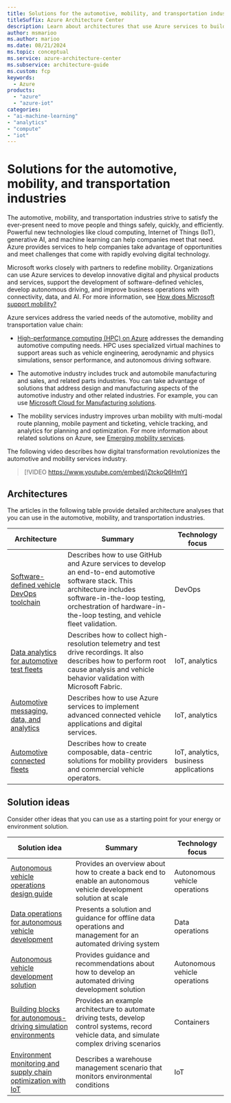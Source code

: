 ```yaml
---
title: Solutions for the automotive, mobility, and transportation industries
titleSuffix: Azure Architecture Center
description: Learn about architectures that use Azure services to build efficient and scalable solutions in the automotive, mobility, and transportation industries.
author: msmarioo
ms.author: marioo
ms.date: 08/21/2024
ms.topic: conceptual
ms.service: azure-architecture-center
ms.subservice: architecture-guide
ms.custom: fcp 
keywords:
  - Azure
products:
  - "azure"
  - "azure-iot"
categories:
- "ai-machine-learning"
- "analytics"
- "compute"
- "iot"
---
```


# Solutions for the automotive, mobility, and transportation industries

The automotive, mobility, and transportation industries strive to satisfy the ever-present need to move people and things safely, quickly, and efficiently. Powerful new technologies like cloud computing, Internet of Things (IoT), generative AI, and machine learning can help companies meet that need. Azure provides services to help companies take advantage of opportunities and meet challenges that come with rapidly evolving digital technology.

Microsoft works closely with partners to redefine mobility. Organizations can use Azure services to develop innovative digital and physical products and services, support the development of software-defined vehicles, develop autonomous driving, and improve business operations with connectivity, data, and AI. For more information, see [How does Microsoft support mobility?](/industry/mobility/overview)

Azure services address the varied needs of the automotive, mobility and transportation value chain:

* [High-performance computing (HPC) on Azure](https://azure.microsoft.com/solutions/high-performance-computing) addresses the demanding automotive computing needs. HPC uses specialized virtual machines to support areas such as vehicle engineering, aerodynamic and physics simulations, sensor performance, and autonomous driving software.

* The automotive industry includes truck and automobile manufacturing and sales, and related parts industries. You can take advantage of solutions that address design and manufacturing aspects of the automotive industry and other related industries. For example, you can use [Microsoft Cloud for Manufacturing solutions](https://www.microsoft.com/industry/manufacturing/microsoft-cloud-for-manufacturing).
* The mobility services industry improves urban mobility with multi-modal route planning, mobile payment and ticketing, vehicle tracking, and analytics for planning and optimization. For more information about related solutions on Azure, see [Emerging mobility services](https://www.microsoft.com/industry/mobility).

The following video describes how digital transformation revolutionizes the automotive and mobility services industry.

> [!VIDEO https://www.youtube.com/embed/jZtckoQ6HmY]

## Architectures

The articles in the following table provide detailed architecture analyses that you can use in the automotive, mobility, and transportation industries.

| Architecture | Summary | Technology focus |
| ------- | ------- | ------- |
| [Software-defined vehicle DevOps toolchain](automotive/software-defined-vehicle-reference-architecture.yml) | Describes how to use GitHub and Azure services to develop an end-to-end automotive software stack. This architecture includes software-in-the-loop testing, orchestration of hardware-in-the-loop testing, and vehicle fleet validation. | DevOps |
| [Data analytics for automotive test fleets](automotive/automotive-telemetry-analytics.yml) | Describes how to collect high-resolution telemetry and test drive recordings. It also describes how to perform root cause analysis and vehicle behavior validation with Microsoft Fabric. | IoT, analytics |
| [Automotive messaging, data, and analytics](/azure/event-grid/mqtt-automotive-connectivity-and-data-solution) | Describes how to use Azure services to implement advanced connected vehicle applications and digital services. | IoT, analytics |
| [Automotive connected fleets](automotive/automotive-connected-fleets.yml) | Describes how to create composable, data-centric solutions for mobility providers and commercial vehicle operators.  | IoT, analytics, business applications |

## Solution ideas

Consider other ideas that you can use as a starting point for your energy or environment solution.

| Solution idea | Summary | Technology focus |
| ------- | ------- | ------- |
| [Autonomous vehicle operations design guide](../guide/machine-learning/avops-design-guide.md) | Provides an overview about how to create a back end to enable an autonomous vehicle development solution at scale | Autonomous vehicle operations |
| [Data operations for autonomous vehicle development](../example-scenario/automotive/autonomous-vehicle-operations-dataops.yml) | Presents a solution and guidance for offline data operations and management for an automated driving system | Data operations|
|[Autonomous vehicle development solution](../solution-ideas/articles/avops-architecture.yml) | Provides guidance and recommendations about how to develop an automated driving development solution | Autonomous vehicle operations |
|[Building blocks for autonomous-driving simulation environments](automotive/building-blocks-autonomous-driving-simulation-environments.yml)| Provides an example architecture to automate driving tests, develop control systems, record vehicle data, and simulate complex driving scenarios |Containers|
| [Environment monitoring and supply chain optimization with IoT](../solution-ideas/articles/environment-monitoring-and-supply-chain-optimization.yml)| Describes a warehouse management scenario that monitors environmental conditions | IoT |

